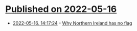 # [Published on 2022-05-16](index.md)

* [2022-05-16, 14:17:24](https://news.ycombinator.com/item?id=31397577) - [Why Northern Ireland has no flag](https://samenright.com/2022/05/16/northern-ireland-is-the-only-country-in-the-world-without-a-flag/)
